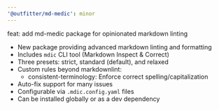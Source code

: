 ```yaml
---
'@outfitter/md-medic': minor
---
```


feat: add md-medic package for opinionated markdown linting

- New package providing advanced markdown linting and formatting
- Includes `mdic` CLI tool (Markdown Inspect & Correct)
- Three presets: strict, standard (default), and relaxed
- Custom rules beyond markdownlint:
  - consistent-terminology: Enforce correct spelling/capitalization
- Auto-fix support for many issues
- Configurable via `.mdic.config.yaml` files
- Can be installed globally or as a dev dependency
